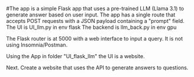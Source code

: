 #The app is a simple Flask app that uses a pre-trained LLM (Llama 3.1) to generate answer based on user input. The app has a single route that accepts POST requests with a JSON payload containing a "prompt" field. 
The UI is UI_llm.py in env flask
The backend is llm_back.py in env gpu

The Flask router is at 5000 with a web interface to input a query.
It is not using Insomnia/Postman.

Using the App in folder "UI_flask_llm" the UI is a website.

Next.
Create a website that uses the API to generate answers to questions.
